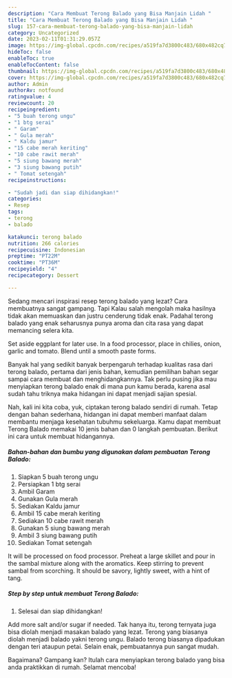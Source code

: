 ```yaml
---
description: "Cara Membuat Terong Balado yang Bisa Manjain Lidah "
title: "Cara Membuat Terong Balado yang Bisa Manjain Lidah "
slug: 157-cara-membuat-terong-balado-yang-bisa-manjain-lidah
category: Uncategorized
date: 2023-02-11T01:31:29.057Z
image: https://img-global.cpcdn.com/recipes/a519fa7d3800c483/680x482cq70/terong-balado-foto-resep-utama.jpg
hideToc: false
enableToc: true
enableTocContent: false
thumbnail: https://img-global.cpcdn.com/recipes/a519fa7d3800c483/680x482cq70/terong-balado-foto-resep-utama.jpg
cover: https://img-global.cpcdn.com/recipes/a519fa7d3800c483/680x482cq70/terong-balado-foto-resep-utama.jpg
author: Admin
authorAv: notfound
ratingvalue: 4
reviewcount: 20
recipeingredient:
- "5 buah terong ungu"
- "1 btg serai"
- " Garam"
- " Gula merah"
- " Kaldu jamur"
- "15 cabe merah keriting"
- "10 cabe rawit merah"
- "5 siung bawang merah"
- "3 siung bawang putih"
- " Tomat setengah"
recipeinstructions:

- "Sudah jadi dan siap dihidangkan!"
categories:
- Resep
tags:
- terong
- balado

katakunci: terong balado 
nutrition: 266 calories
recipecuisine: Indonesian
preptime: "PT22M"
cooktime: "PT36M"
recipeyield: "4"
recipecategory: Dessert

---
```



Sedang mencari inspirasi resep terong balado yang lezat? Cara membuatnya sangat gampang. Tapi Kalau salah mengolah maka hasilnya tidak akan memuaskan dan justru cenderung tidak enak. Padahal terong balado yang enak seharusnya punya aroma dan cita rasa yang dapat memancing selera kita.


Set aside eggplant for later use. In a food processor, place in chilies, onion, garlic and tomato. Blend until a smooth paste forms.

Banyak hal yang sedikit banyak berpengaruh terhadap kualitas rasa dari terong balado, pertama dari jenis bahan, kemudian pemilihan bahan segar sampai cara membuat dan menghidangkannya. Tak perlu pusing jika mau menyiapkan terong balado enak di mana pun kamu berada, karena asal sudah tahu triknya maka hidangan ini dapat menjadi sajian spesial.


Nah, kali ini kita coba, yuk, ciptakan terong balado sendiri di rumah. Tetap dengan bahan sederhana, hidangan ini dapat memberi manfaat dalam membantu menjaga kesehatan tubuhmu sekeluarga. Kamu dapat membuat Terong Balado memakai 10 jenis bahan dan 0 langkah pembuatan. Berikut ini cara untuk membuat hidangannya.

<!--inarticleads1-->

##### Bahan-bahan dan bumbu yang digunakan dalam pembuatan Terong Balado:

1. Siapkan 5 buah terong ungu
1. Persiapkan 1 btg serai
1. Ambil  Garam
1. Gunakan  Gula merah
1. Sediakan  Kaldu jamur
1. Ambil 15 cabe merah keriting
1. Sediakan 10 cabe rawit merah
1. Gunakan 5 siung bawang merah
1. Ambil 3 siung bawang putih
1. Sediakan  Tomat setengah


It will be processed on food processor. Preheat a large skillet and pour in the sambal mixture along with the aromatics. Keep stirring to prevent sambal from scorching. It should be savory, lightly sweet, with a hint of tang. 

<!--inarticleads2-->

##### Step by step untuk membuat Terong Balado:


1. Selesai dan siap dihidangkan!

Add more salt and/or sugar if needed. Tak hanya itu, terong ternyata juga bisa diolah menjadi masakan balado yang lezat. Terong yang biasanya diolah menjadi balado yakni terong ungu. Balado terong biasanya dipadukan dengan teri ataupun petai. Selain enak, pembuatannya pun sangat mudah. 

Bagaimana? Gampang kan? Itulah cara menyiapkan terong balado yang bisa anda praktikkan di rumah. Selamat mencoba!
